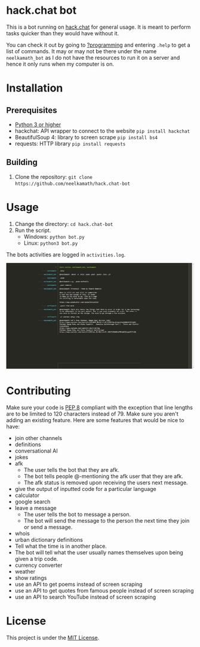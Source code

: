# hack.chat bot

This is a bot running on [hack.chat](https://hack.chat/) for general usage. It is meant to perform tasks quicker than
they would have without it.

You can check it out by going to [?programming](https://hack.chat/?programming) and entering `.help` to get a list of
commands. It may or may not be there under the name `neelkamath_bot` as I do not have the resources to run it on a
server and hence it only runs when my computer is on.

# Installation

## Prerequisites

- [Python 3 or higher](https://www.python.org/downloads/)
- hackchat: API wrapper to connect to the website `pip install hackchat`
- BeautifulSoup 4: library to screen scrape `pip install bs4`
- requests: HTTP library `pip install requests`

## Building

1. Clone the repository: `git clone https://github.com/neelkamath/hack.chat-bot`

# Usage

1. Change the directory: `cd hack.chat-bot`
1. Run the script.
    - Windows: `python bot.py`
    - Linux: `python3 bot.py`

The bots activities are logged in `activities.log`.

![Commands](screenshot.png)

# Contributing

Make sure your code is [PEP 8](https://www.python.org/dev/peps/pep-0008/) compliant with the exception that line lengths
are to be limited to 120 characters instead of 79. Make sure you aren't adding an existing feature. Here are some
features that would be nice to have:

- join other channels
- definitions
- conversational AI
- jokes
- afk
    - The user tells the bot that they are afk.
    - The bot tells people @-mentioning the afk user that they are afk.
    - The afk status is removed upon receiving the users next message.
- give the output of inputted code for a particular language
- calculator
- google search
- leave a message
    - The user tells the bot to message a person.
    - The bot will send the message to the person the next time they join or send a message.
- whois
- urban dictionary definitions
- Tell what the time is in another place.
- The bot will tell what the user usually names themselves upon being given a trip code.
- currency converter
- weather
- show ratings
- use an API to get poems instead of screen scraping
- use an API to get quotes from famous people instead of screen scraping
- use an API to search YouTube instead of screen scraping

# License

This project is under the [MIT License](LICENSE.txt).
